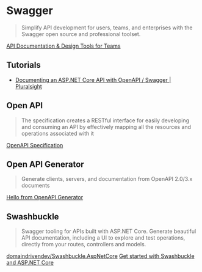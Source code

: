 # Swagger

> Simplify API development for users, teams, and enterprises with the Swagger open source and professional toolset.

[API Documentation & Design Tools for Teams](https://swagger.io/)

## Tutorials

* [Documenting an ASP.NET Core API with OpenAPI / Swagger | Pluralsight](https://app.pluralsight.com/library/courses/aspdotnet-core-api-openapi-swagger/table-of-contents)


## Open API

> The specification creates a RESTful interface for easily developing and consuming an API by effectively mapping all the resources and operations associated with it

[OpenAPI Specification](https://swagger.io/resources/open-api/)

## Open API Generator

> Generate clients, servers, and documentation from OpenAPI 2.0/3.x documents

[Hello from OpenAPI Generator](https://openapi-generator.tech/)

## Swashbuckle

> Swagger tooling for APIs built with ASP.NET Core.
> Generate beautiful API documentation, including a UI to explore and test operations, directly from your routes, controllers and models.

[domaindrivendev/Swashbuckle.AspNetCore](https://github.com/domaindrivendev/Swashbuckle.AspNetCore)
[Get started with Swashbuckle and ASP.NET Core](https://docs.microsoft.com/en-us/aspnet/core/tutorials/getting-started-with-swashbuckle?view=aspnetcore-5.0&tabs=visual-studio)
